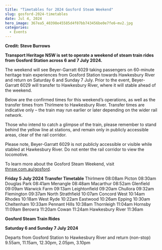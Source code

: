 ```yaml
---
title: "Timetables for 2024 Gosford Steam Weekend"
slug: gosford-2024-timetables
date: Jul 4, 2024
hero_image: 367ea5_40398e45585d4f07bb743456be0e7fe6~mv2.jpg
categories:
  - Events
---
```



**Credit: Steve Burrows**

**Transport Heritage NSW is set to operate a weekend of steam train rides from Gosford Station across 6 and 7 July 2024.**

The weekend will see Beyer-Garratt 6029 taking passengers on 60-minute heritage train experiences from Gosford Station towards Hawkesbury River and return on Saturday 6 and Sunday 7 July. Prior to the event, Beyer-Garratt 6029 will transfer to Hawkesbury River, where it will stable ahead of the weekend.

Below are the confirmed times for this weekend’s operations, as well as the transfer times from Thirlmere to Hawkesbury River. Transfer times are indicative only – the train may run earlier or later depending on the wider rail network.

Those who intend to catch a glimpse of the train, please remember to stand behind the yellow line at stations, and remain only in publicly accessible areas, clear of the rail corridor.

Please note, Beyer-Garratt 6029 is not publicly accessible or visible while stabled at Hawkesbury River. Do not enter the rail corridor to view the locomotive.

To learn more about the Gosford Steam Weekend, visit [thnsw.com.au/gosford](http://thnsw.com.au/gosford).

**Friday 5 July 2024**
**Transfer Timetable**
Thirlmere 08:08am
Picton 08:30am
Douglas Park 08:41am
Menangle 08:48am
Macarthur 08:52am
Glenfield 09:09am
Warwick Farm 09:13am
Leightonfield 09:20am
Chullora 09:32am
Flemington 09:37am 
North Strathfield 10:07am
Concord West 10:14am
Rhodes 10:18am 
West Ryde 10:22am 
Eastwood 10:26am
Epping 10:30am
Cheltenham 10:33am
Pennant Hills 10:38am
Thornleigh 11:04am
Hornsby 11:09am
Berowra 11:20am
Cowan 11:24am
Hawkesbury River 11:36am

**Gosford Steam Train Rides**

**Saturday 6 and Sunday 7 July 2024**

​Departs from Gosford Station to Hawkesbury River and return (non-stop)
9.55am, 11.15am, 12.30pm, 2.05pm, 3.10pm

